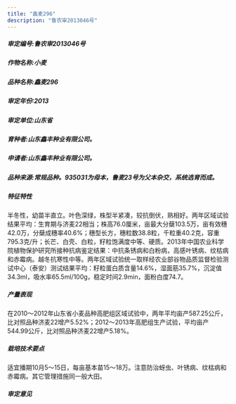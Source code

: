 ```yaml
---
title: "鑫麦296"
description: "鲁农审2013046号"
---
```

##### 审定编号:鲁农审2013046号

##### 作物名称:小麦

##### 品种名称:鑫麦296

##### 审定年份:2013

##### 审定单位:山东省

##### 育种者:山东鑫丰种业有限公司。

##### 申请者:山东鑫丰种业有限公司。

##### 品种来源:常规品种。935031为母本，鲁麦23号为父本杂交，系统选育而成。

##### 特征特性
半冬性，幼苗半直立。叶色深绿，株型半紧凑，较抗倒伏，熟相好。两年区域试验结果平均：生育期与济麦22相当；株高76.0厘米，亩最大分蘖103.5万，亩有效穗42.0万，分蘖成穗率40.6%；穗型长方，穗粒数38.8粒，千粒重40.2克，容重795.3克/升；长芒、白壳、白粒，籽粒饱满度中等、硬质。2013年中国农业科学院植物保护研究所接种抗病鉴定结果：中抗条锈病和白粉病，高感叶锈病、纹枯病和赤霉病。越冬抗寒性中等。两年区域试验统一取样经农业部谷物品质监督检验测试中心（泰安）测试结果平均：籽粒蛋白质含量14.6%，湿面筋35.7%，沉淀值34.3ml，吸水率65.5ml/100g，稳定时间2.9min，面粉白度74.7。

##### 产量表现
在2010～2012年山东省小麦品种高肥组区域试验中，两年平均亩产587.25公斤，比对照品种济麦22增产5.52%；2012～2013年高肥组生产试验，平均亩产544.99公斤，比对照品种济麦22增产5.18%。

##### 栽培技术要点
适宜播期10月5～15日，每亩基本苗15～18万。注意防治蚜虫、叶锈病、纹枯病和赤霉病。其它管理措施同一般大田。

##### 审定意见

